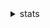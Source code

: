 <details>
  <summary>stats</summary>
  <p align="center">
    <img src="contrib-graph.svg"/>
    <br>
    <details>
      <summary>more stats</summary>
      <p align="center">
        <img src="https://github-readme-stats.vercel.app/api?username=nothub&theme=gruvbox&hide_border=true&show_icons=true&count_private=true&hide_title=true&line_height=28"/>
        <img src="https://github-profile-trophy.vercel.app/?username=nothub&theme=gruvbox&no-frame=true&row=1&margin-w=8"/>
      </p>
    </details>
  </p>
</details>

